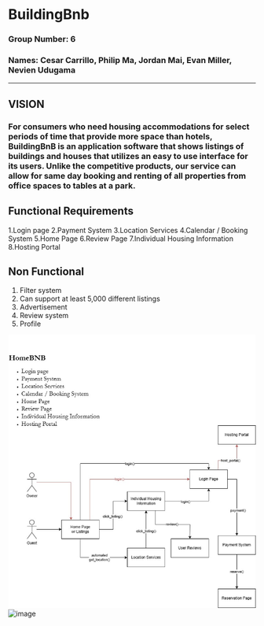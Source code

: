 # **BuildingBnb**

### **Group Number: 6**
### **Names: Cesar Carrillo, Philip Ma, Jordan Mai, Evan Miller, Nevien Udugama**


--- 

## **VISION**
### For consumers who need housing accommodations for select periods of time that provide more space than hotels, BuildingBnB is an application software that shows listings of buildings and houses that utilizes an easy to use interface for its users. Unlike the competitive products, our service can allow for same day booking and renting of all properties from office spaces to tables at a park.

## **Functional Requirements**
1.Login page
2.Payment System
3.Location Services
4.Calendar / Booking System
5.Home Page
6.Review Page
7.Individual Housing Information
8.Hosting Portal

## **Non Functional**
1. Filter system
2. Can support at least 5,000 different listings
3. Advertisement
4. Review system
5. Profile
   
   
![alt text](/image.jpg)
![image](https://drive.google.com/file/d/1LpJEamB6jnVEFCC55rt7hBrOtliEhke2/view?usp=sharing)
